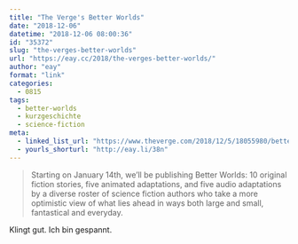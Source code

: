 ```yaml
---
title: "The Verge's Better Worlds"
date: "2018-12-06"
datetime: "2018-12-06 08:00:36"
id: "35372"
slug: "the-verges-better-worlds"
url: "https://eay.cc/2018/the-verges-better-worlds/"
author: "eay"
format: "link"
categories:
  - 0815
tags:
  - better-worlds
  - kurzgeschichte
  - science-fiction
meta:
  - linked_list_url: "https://www.theverge.com/2018/12/5/18055980/better-worlds-science-fiction-short-stories-video"
  - yourls_shorturl: "http://eay.li/38n"
---
```


> Starting on January 14th, we’ll be publishing Better Worlds: 10 original fiction stories, five animated adaptations, and five audio adaptations by a diverse roster of science fiction authors who take a more optimistic view of what lies ahead in ways both large and small, fantastical and everyday.

Klingt gut. Ich bin gespannt.
